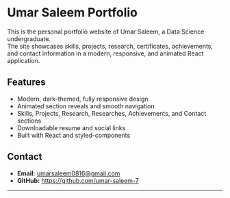 # Umar Saleem Portfolio

This is the personal portfolio website of Umar Saleem, a Data Science undergraduate.  
The site showcases skills, projects, research, certificates, achievements, and contact information in a modern, responsive, and animated React application.

## Features

- Modern, dark-themed, fully responsive design
- Animated section reveals and smooth navigation
- Skills, Projects, Research, Researches, Achievements, and Contact sections
- Downloadable resume and social links
- Built with React and styled-components

## Contact

- **Email:** umarsaleem0816@gmail.com
- **GitHub:** https://github.com/umar-saleem-7

---
